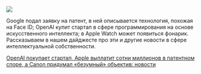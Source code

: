 <!--2025-05-11 08:25:28-->
<div class="yb">
  <div class="rss habr"><img src="https://habrastorage.org/getpro/habr/upload_files/2f2/2e6/3bc/2f22e63bc8693087eeb94800d9cf5bb7.png" /><p>Google подал заявку на патент, в ней описывается технология, похожая на Face ID; OpenAI купит стартап в сфере программирования на основе искусственного интеллекта; в Apple Watch может появиться фонарик. Рассказываем в нашем дайджесте про эти и другие новости в сфере интеллектуальной собственности.&nbsp;</p> <a... <p class="titl"><a href="https://habr.com/ru/companies/onlinepatent/news/907708/?utm_source=habrahabr&utm_medium=rss&utm_campaign=907708">OpenAI покупает стартап, Apple выплатит сотни миллионов в патентном споре, а Canon придумал «безумный» объектив: новости</a></p></div>
</div>
